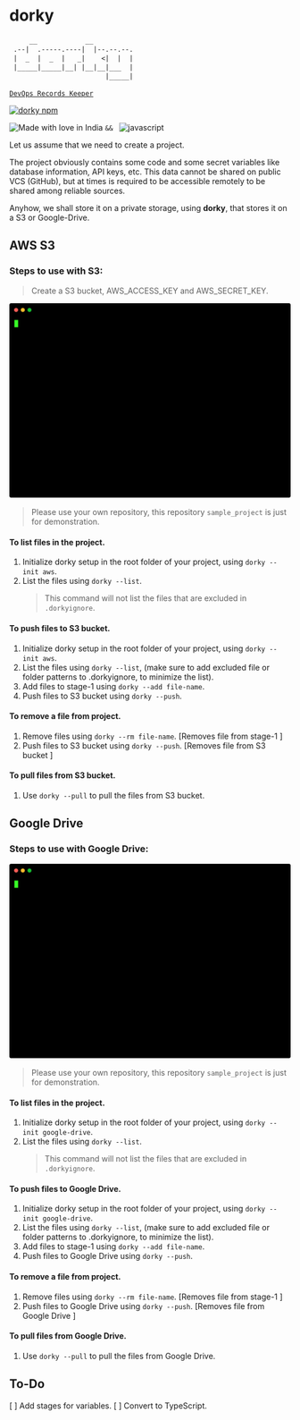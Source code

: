 # dorky

```
     __            __
 .--|  .-----.----|  |--.--.--.
 |  _  |  _  |   _|    <|  |  |
 |_____|_____|__| |__|__|___  |
                        |_____|
```

[`DevOps Records Keeper`](https://dorky.trishantpahwa.me/)

[![dorky npm](https://img.shields.io/npm/v/dorky.svg?logo=npm)](https://npmjs.com/package/dorky)

![Made with love in India](https://madewithlove.now.sh/in?heart=true&template=for-the-badge) `&& ` ![javascript](https://img.shields.io/badge/JavaScript-323330?style=for-the-badge&logo=javascript&logoColor=F7DF1E)

Let us assume that we need to create a project.

The project obviously contains some code and some secret variables like database information, API keys, etc. This data cannot be shared on public VCS (GitHub), but at times is required to be accessible remotely to be shared among reliable sources.

Anyhow, we shall store it on a private storage, using **dorky**, that stores it on a S3 or Google-Drive.

## AWS S3

### Steps to use with S3:

> Create a S3 bucket, AWS_ACCESS_KEY and AWS_SECRET_KEY.

![Dorky Usage](dorky-usage-aws.svg "Dorky usage")

> Please use your own repository, this repository `sample_project` is just for demonstration.

#### To list files in the project.

1. Initialize dorky setup in the root folder of your project, using `dorky --init aws`.
2. List the files using `dorky --list`.
    > This command will not list the files that are excluded in `.dorkyignore`.

#### To push files to S3 bucket.

1. Initialize dorky setup in the root folder of your project, using `dorky --init aws`.
2. List the files using `dorky --list`, (make sure to add excluded file or folder patterns to .dorkyignore, to minimize the list).
3. Add files to stage-1 using `dorky --add file-name`.
4. Push files to S3 bucket using `dorky --push`.

#### To remove a file from project.

1. Remove files using `dorky --rm file-name`. [Removes file from stage-1 <local>]
2. Push files to S3 bucket using `dorky --push`. [Removes file from S3 bucket <remote>]

#### To pull files from S3 bucket.

1. Use `dorky --pull` to pull the files from S3 bucket.

## Google Drive

### Steps to use with Google Drive:

![Dorky Usage](dorky-usage-google-drive.svg "Dorky usage")

> Please use your own repository, this repository `sample_project` is just for demonstration.

#### To list files in the project.

1. Initialize dorky setup in the root folder of your project, using `dorky --init google-drive`.
2. List the files using `dorky --list`.
    > This command will not list the files that are excluded in `.dorkyignore`.

#### To push files to Google Drive.

1. Initialize dorky setup in the root folder of your project, using `dorky --init google-drive`.
2. List the files using `dorky --list`, (make sure to add excluded file or folder patterns to .dorkyignore, to minimize the list).
3. Add files to stage-1 using `dorky --add file-name`.
4. Push files to Google Drive using `dorky --push`.

#### To remove a file from project.

1. Remove files using `dorky --rm file-name`. [Removes file from stage-1 <local>]
2. Push files to Google Drive using `dorky --push`. [Removes file from Google Drive <remote>]

#### To pull files from Google Drive.

1. Use `dorky --pull` to pull the files from Google Drive.

## To-Do

[ ] Add stages for variables.
[ ] Convert to TypeScript.

